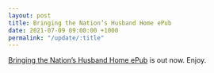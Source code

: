 ```yaml
---
layout: post
title: Bringing the Nation’s Husband Home ePub
date: 2021-07-09 09:00:00 +1000
permalink: "/update/:title"
---
```

[Bringing the Nation’s Husband Home ePub](/bringing-the-nations-husband-home) is out now. Enjoy.
